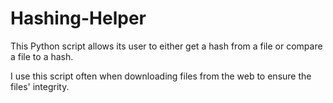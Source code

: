 # Hashing-Helper

This Python script allows its user to either get a hash from a file or compare a file to a hash.

I use this script often when downloading files from the web to ensure the files' integrity.
